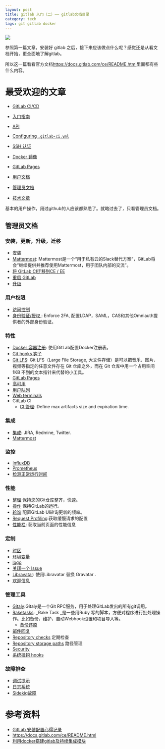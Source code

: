 ```yaml
---
layout: post
title: gitlab 入门（二）—— gitlab文档目录
category: tech
tags: git gitlab docker
---
```

![](https://cdn.kelu.org/blog/tags/gitlab.jpg)

参照第一篇文章，安装好 gitlab 之后，接下来应该做点什么呢？感觉还是从看文档开始，更全面地了解gitlab。

所以这一篇看看官方文档<https://docs.gitlab.com/ce/README.html>里面都有些什么内容。

# 最受欢迎的文章

* [GitLab CI/CD](https://docs.gitlab.com/ce/ci/README.html) 
* [入门指南](https://docs.gitlab.com/ce/ci/quick_start/README.html) 
* [API](https://docs.gitlab.com/ce/api/README.html) 
* [Configuring `.gitlab-ci.yml`](https://docs.gitlab.com/ce/ci/yaml/README.html)
* [SSH 认证](https://docs.gitlab.com/ce/ssh/README.html)
* [Docker 镜像](https://docs.gitlab.com/ce/ci/docker/using_docker_images.html) 
* [GitLab Pages](https://docs.gitlab.com/ce/user/project/pages/index.html)

*   [用户文档](https://docs.gitlab.com/ce/user/index.html)
*   [管理员文档](https://docs.gitlab.com/ce/README.html#administrator-documentation)
*   [技术文章](https://docs.gitlab.com/ce/articles/index.html)

基本的用户操作，用过github的人应该都熟悉了。就略过去了，只看管理员文档。

## 管理员文档

### 安装，更新，升级，迁移

*   [安装](https://docs.gitlab.com/ce/install/README.html)
*   [Mattermost](https://docs.gitlab.com/omnibus/gitlab-mattermost/): Mattermost是一个“用于私有云的Slack替代方案”，GitLab将会“继续提供并推荐使用Mattermost，用于团队内部的交流”。
*   [将 GitLab CI迁移到CE / EE](https://docs.gitlab.com/ce/migrate_ci_to_ce/README.html)
*   [重启 GitLab](https://docs.gitlab.com/ce/administration/restart_gitlab.html)
*   [升级](https://docs.gitlab.com/ce/update/README.html)

### 用户权限

*   [访问控制](https://docs.gitlab.com/ce/user/admin_area/settings/visibility_and_access_controls.html#enabled-git-access-protocols)
*   [身份验证/授权 ](https://docs.gitlab.com/ce/topics/authentication/index.html#gitlab-administrators): Enforce 2FA, 配置LDAP，SAML，CAS和其他Omniauth提供者的外部身份验证。

### 特性

*   [Docker 容器注册](https://docs.gitlab.com/ce/administration/container_registry.html): 使用GitLab配置Docker注册表。
*   [Git hooks 钩子](https://docs.gitlab.com/ce/administration/custom_hooks.html)
*   [Git LFS](https://docs.gitlab.com/ce/workflow/lfs/lfs_administration.html): Git LFS（Large File Storage, 大文件存储）是可以把音乐、图片、视频等指定的任意文件存在 Git 仓库之外，而在 Git 仓库中用一个占用空间 1KB 不到的文本指针来代替的小工具。
*   [GitLab Pages](https://docs.gitlab.com/ce/administration/pages/index.html)
*   [高可用](https://docs.gitlab.com/ce/administration/high_availability/README.html)
*   [用户队列](https://docs.gitlab.com/ce/user/admin_area/user_cohorts.html) 
*   [Web terminals](https://docs.gitlab.com/ce/administration/integration/terminal.html)
*   GitLab CI
    *   [CI 管理](https://docs.gitlab.com/ce/user/admin_area/settings/continuous_integration.html): Define max artifacts size and expiration time.

### 集成

*   [集成](https://docs.gitlab.com/ce/integration/README.html): JIRA, Redmine, Twitter.
*   [Mattermost](https://docs.gitlab.com/ce/user/project/integrations/mattermost.html)

### 监控

*   [InfluxDB](https://docs.gitlab.com/ce/administration/monitoring/performance/introduction.html)
*   [Prometheus](https://docs.gitlab.com/ce/administration/monitoring/prometheus/index.html)
*   [检测正常运行时间](https://docs.gitlab.com/ce/user/admin_area/monitoring/health_check.html)

### 性能

*   [整理](https://docs.gitlab.com/ce/administration/housekeeping.html) 保持您的Git仓库整齐，快速。
*   [操作](https://docs.gitlab.com/ce/administration/operations.html) 保持GitLab的运行。
*   [轮询](https://docs.gitlab.com/ce/administration/polling.html) 配置GitLab UI轮询更新的频率。
*   [Request Profiling](https://docs.gitlab.com/ce/administration/monitoring/performance/request_profiling.html):获取缓慢请求的配置
*   [性能栏](https://docs.gitlab.com/ce/administration/monitoring/performance/performance_bar.html): 获取当前页面的性能信息

### 定制

*   [时区](https://docs.gitlab.com/ce/workflow/timezone.html)
*   [环境变量](https://docs.gitlab.com/ce/administration/environment_variables.html)
*   [logo](https://docs.gitlab.com/ce/customization/branded_page_and_email_header.html)
*   [关闭一个 Issue](https://docs.gitlab.com/ce/administration/issue_closing_pattern.html)
*   [Libravatar](https://docs.gitlab.com/ce/customization/libravatar.html): 使用Libravatar 替换 Gravatar .
*   [欢迎信息](https://docs.gitlab.com/ce/customization/welcome_message.html)

### 管理工具

*   [Gitaly](https://docs.gitlab.com/ce/administration/gitaly/index.html):Gitaly是一个Git RPC服务，用于处理GitLab发出的所有git调用。
*   [Raketasks](https://docs.gitlab.com/ce/raketasks/README.html): _Rake Task _是一些用Ruby 写的脚本，方便对程序进行批处理操作。比如备份，维护，自动Webhook设置和项目导入等。
    *   [备份还原](https://docs.gitlab.com/ce/raketasks/backup_restore.html)
*   [邮件回复](https://docs.gitlab.com/ce/administration/reply_by_email.html)
*   [Repository checks](https://docs.gitlab.com/ce/administration/repository_checks.html) 定期检查
*   [Repository storage paths](https://docs.gitlab.com/ce/administration/repository_storage_paths.html) 路径管理
*   [Security](https://docs.gitlab.com/ce/security/README.html)
*   [系统挂钩 hooks](https://docs.gitlab.com/ce/system_hooks/system_hooks.html)

### 故障排查

*   [调试提示](https://docs.gitlab.com/ce/administration/troubleshooting/debug.html)
*   [日志系统](https://docs.gitlab.com/ce/administration/logs.html)
*   [Sidekiq故障](https://docs.gitlab.com/ce/administration/troubleshooting/sidekiq.html)


# 参考资料

* [GitLab 安装配置心得记录](http://feg.netease.com/archives/gitlab-summary.html)
* <https://docs.gitlab.com/ce/README.html>
* [利用docker搭建gitlab及持续集成模块](http://blog.fatedier.com/2016/04/05/install-gitlab-supporting-ci-with-docker/)